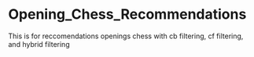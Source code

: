 # Opening_Chess_Recommendations
This is for reccomendations openings chess with cb filtering, cf filtering, and hybrid filtering
